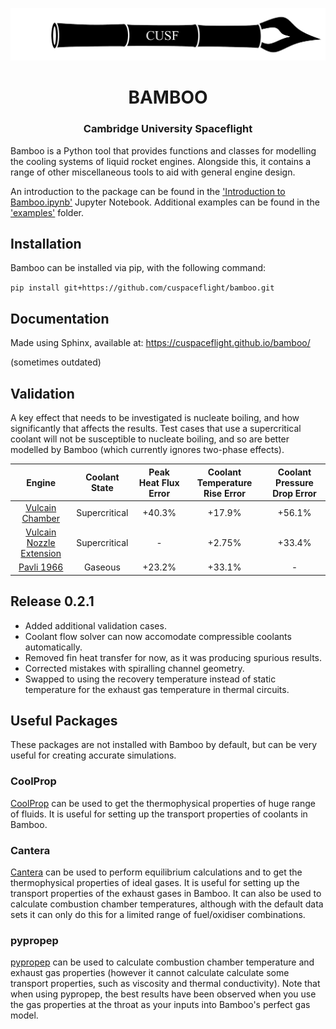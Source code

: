 <p align="center">
	<img width="600px" src="img/logo.png">
	<h1 align="center">BAMBOO</h1>
	<h3 align="center">Cambridge University Spaceflight</h3>
</p>

Bamboo is a Python tool that provides functions and classes for modelling the cooling systems of liquid rocket engines. Alongside this, it contains a range of other miscellaneous tools to aid with general engine design.

An introduction to the package can be found in the ['Introduction to Bamboo.ipynb'](https://github.com/cuspaceflight/bamboo/blob/master/Introduction%20to%20Bamboo.ipynb) Jupyter Notebook. Additional examples can be found in the ['examples'](https://github.com/cuspaceflight/bamboo/tree/master/examples) folder.

## Installation
Bamboo can be installed via pip, with the following command:

`pip install git+https://github.com/cuspaceflight/bamboo.git`

## Documentation
Made using Sphinx, available at: 
https://cuspaceflight.github.io/bamboo/

(sometimes outdated)

## Validation

A key effect that needs to be investigated is nucleate boiling, and how significantly that affects the results. Test cases that use a supercritical coolant will not be susceptible to nucleate boiling, and so are better modelled by Bamboo (which currently ignores two-phase effects).

|         Engine          |  Coolant State | Peak Heat Flux Error  | Coolant Temperature Rise Error |  Coolant Pressure Drop Error | 
|:-----------------------:|:-----------------------:|:---------------------:|:------------------------:|:------------------------:|
|[Vulcain Chamber](https://github.com/cuspaceflight/bamboo/blob/master/validation/Vulcain%20Combustion%20Chamber.ipynb) |Supercritical|+40.3%|+17.9%|+56.1%|
|[Vulcain Nozzle Extension](https://github.com/cuspaceflight/bamboo/blob/master/validation/Vulcain%20Nozzle%20Extension.ipynb) |Supercritical| - | +2.75% | +33.4% |
|[Pavli 1966](https://github.com/cuspaceflight/bamboo/blob/master/validation/Pavli%201966.ipynb)|Gaseous|+23.2%| +33.1% | -|

## Release 0.2.1
- Added additional validation cases.
- Coolant flow solver can now accomodate compressible coolants automatically.
- Removed fin heat transfer for now, as it was producing spurious results.
- Corrected mistakes with spiralling channel geometry.
- Swapped to using the recovery temperature instead of static temperature for the exhaust gas temperature in thermal circuits.

## Useful Packages
These packages are not installed with Bamboo by default, but can be very useful for creating accurate simulations.

### CoolProp
[CoolProp](https://github.com/CoolProp/CoolProp) can be used to get the thermophysical properties of huge range of fluids. It is useful for setting up the transport properties of coolants in Bamboo.

### Cantera
[Cantera](https://cantera.org/) can be used to perform equilibrium calculations and to get the thermophysical properties of ideal gases. It is useful for setting up the transport properties of the exhaust gases in Bamboo. It can also be used to calculate combustion chamber temperatures, although with the default data sets it can only do this for a limited range of fuel/oxidiser combinations.

### pypropep
[pypropep](https://github.com/jonnydyer/pypropep) can be used to calculate combustion chamber temperature and exhaust gas properties (however it cannot calculate calculate some transport properties, such as viscosity and thermal conductivity). Note that when using pypropep, the best results have been observed when you use the gas properties at the throat as your inputs into Bamboo's perfect gas model.

